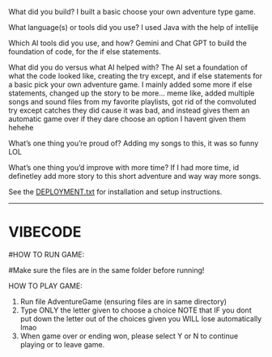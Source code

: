 What did you build?
I built a basic choose your own adventure type game.

What language(s) or tools did you use?
I used Java with the help of intellije

Which AI tools did you use, and how?
Gemini and Chat GPT to build the foundation of code, for the if else statements.

What did you do versus what AI helped with?
The AI set a foundation of what the code looked like, creating the try except, and if else statements for a basic pick your own adventure game.
I mainly added some more if else statements, changed up the story to be more... meme like, added multiple songs and sound files from my favorite playlists, got rid of the comvoluted try except catches they did cause it was bad, and instead gives them an automatic game over if they dare choose an option I havent given them hehehe

What’s one thing you’re proud of?
Adding my songs to this, it was so funny LOL

What’s one thing you’d improve with more time?
If I had more time, id definetley add more story to this short adventure and way way more songs. 


See the [DEPLOYMENT.txt](DEPLOYMENT.txt) for installation and setup instructions.

----------------------------------------------------------------------------------------------------------------------------------------------------------------------


# VIBECODE
#HOW TO RUN GAME:

#Make sure the files are in the same folder before running!

HOW TO PLAY GAME:
1. Run file AdventureGame (ensuring files are in same directory)
2. Type ONLY the letter given to choose a choice
   NOTE that IF you dont put down the letter out of the choices given you WILL lose automatically lmao
4. When game over or ending won, please select Y or N to continue playing or to leave game.
